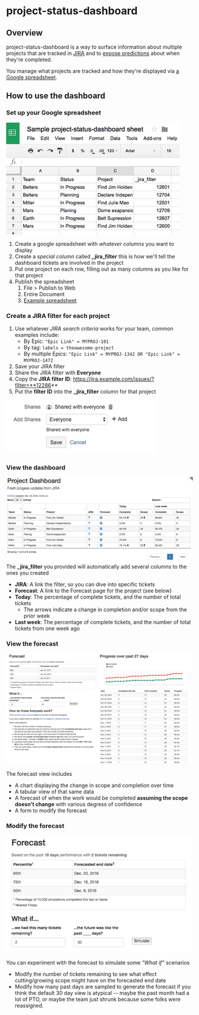 # project-status-dashboard

## Overview

project-status-dashboard is a way to surface information about multiple projects that are tracked in [JIRA](https://www.atlassian.com/software/jira) and to [expose predictions](http://focusedobjective.com/monte-carlo-forecasting-exercises/) about when they're completed.

You manage what projects are tracked and how they're displayed via [a Google spreadsheet](https://www.google.com/sheets/about/).

## How to use the dashboard

### Set up your Google spreadsheet
![Sample spreadsheet](img/sample-gsheet.png)

1. Create a google spreadsheet with *whatever columns* you want to display
1. Create a *special column* called **_jira_filter** this is how we'll tell the dashboard tickets are involved in the project
1. Put one project on each row, filling out as many columns as you like for that project
1. Publish the spreadsheet
    1. File > Publish to Web
    1. Entire Document
    1. [Example spreadsheet](https://docs.google.com/spreadsheets/d/e/2PACX-1vQ950QA97Rfzkya5I1WRmv12wlCPqF5qDeLtQtWKZzH_PZCR9FmApfzZ-83Zbu3bC9hHoi4Tr71UFWd/pubhtml)

### Create a JIRA filter for each project
1. Use whatever *JIRA search criteria* works for your team, common examples include:
    * By Epic: ```"Epic Link" = MYPROJ-101```
    * By tag: ```labels = theawesome-project```
    * By multiple Epics: ```"Epic Link" = MYPROJ-1342 OR "Epic Link" = MYPROJ-1472```
2. Save your JIRA filter
3. Share the JIRA filter with **Everyone**
4. Copy the **JIRA filter ID**: https://jira.example.com/issues/?filter=**12286**
5. Put the **filter ID** into the **_jira_filter** column for that project

![Share the JIRA filter](img/jira-share-filter.png)


### View the dashboard
![Dashboard](img/dashboard-overview.png)
The **_jira_filter** you provided will automatically add several columns to the ones you created

* **JIRA**: A link the filter, so you can dive into specific tickets
* **Forecast**: A link to the Forecast page for the project (see below)
* **Today**: The percentage of complete tickets, and the number of total tickets
    * The arrows indicate a change in completion and/or scope from the prior week
* **Last week**: The percentage of complete tickets, and the number of total tickets from one week ago

### View the forecast
![Forecast overview](img/forecast-overview.png)

The forecast view includes

* A chart displaying the change in scope and completion over time
* A tabular view of that same data
* A forecast of when the work would be completed **assuming the scope doesn't change** with various degress of confidence
* A form to modify the forecast

### Modify the forecast
![Forecast form](img/forecast-form.png)

You can experiment with the forecast to simulate some *"What if"* scenarios

* Modify the number of tickets remaining to see what effect cutting/growing scope might have on the forecasted end date
* Modify how many past days are sampled to generate the forecast if you think the default 30 day view is atypical -- maybe the past month had a lot of PTO, or maybe the team just shrunk because some folks were reassigned.

